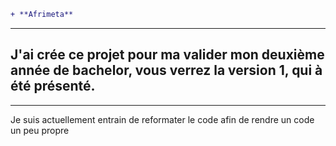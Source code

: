 

 ```diff
 + **Afrimeta**

```
***
## J'ai crée ce projet pour ma valider mon deuxième année de bachelor, vous verrez la version 1, qui à été présenté. <br>
___
Je suis actuellement entrain de reformater le code afin de rendre un code un peu propre







